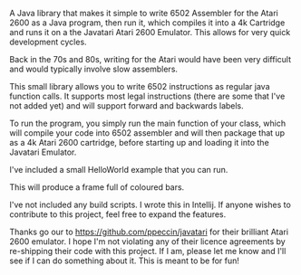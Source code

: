 A Java library that makes it simple to write 6502 Assembler for the Atari 2600 as a Java program, then run it, 
which compiles it into a 4k Cartridge and runs it on a the Javatari Atari 2600 Emulator. 
This allows for very quick development cycles.

Back in the 70s and 80s, writing for the Atari would have been very difficult and would typically involve slow
assemblers.

This small library allows you to write 6502 instructions as regular java function calls. It supports most legal instructions
(there are some that I've not added yet) and will support forward and backwards labels.

To run the program, you simply run the main function of your class, which will compile your code into 6502 assembler and will
then package that up as a 4k Atari 2600 cartridge, before starting up and loading it into the Javatari Emulator.

I've included a small HelloWorld example that you can run.

This will produce a frame full of coloured bars.

I've not included any build scripts. I wrote this in Intellij. If anyone wishes to contribute to this project, feel free
to expand the features.

Thanks go our to https://github.com/ppeccin/javatari for their brilliant Atari 2600 emulator. I hope I'm not violating any 
of their licence agreements by re-shipping their code with this project. If I am, please let me know and I'll see if
I can do something about it. This is meant to be for fun!
